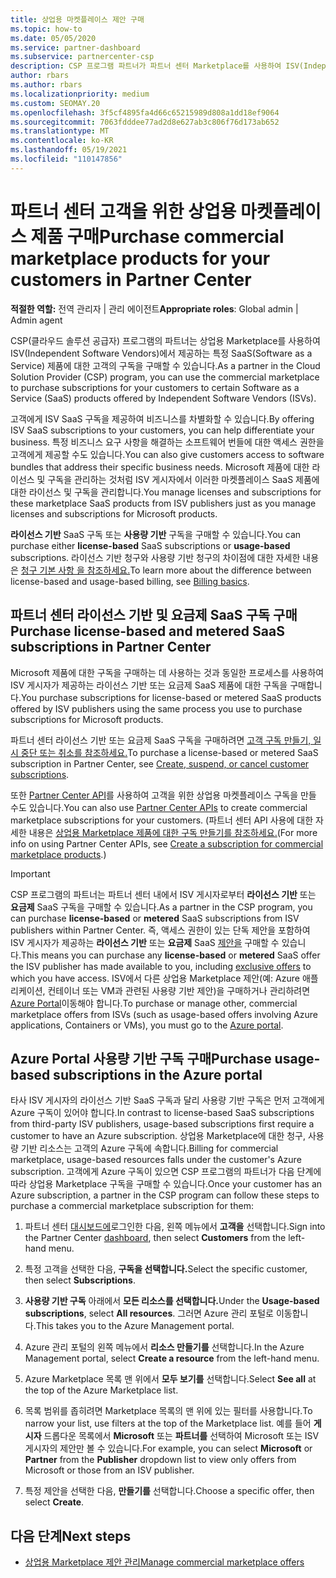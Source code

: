 ```yaml
---
title: 상업용 마켓플레이스 제안 구매
ms.topic: how-to
ms.date: 05/05/2020
ms.service: partner-dashboard
ms.subservice: partnercenter-csp
description: CSP 프로그램 파트너가 파트너 센터 Marketplace를 사용하여 ISV(Independent Software Vendor)에서 고객이 SaaS를 구매하는 방법을 알아봅니다.
author: rbars
ms.author: rbars
ms.localizationpriority: medium
ms.custom: SEOMAY.20
ms.openlocfilehash: 3f5cf4895fa4d66c65215989d808a1dd18ef9064
ms.sourcegitcommit: 7063fdddee77ad2d8e627ab3c806f76d173ab652
ms.translationtype: MT
ms.contentlocale: ko-KR
ms.lasthandoff: 05/19/2021
ms.locfileid: "110147856"
---
```

# <a name="purchase-commercial-marketplace-products-for-your-customers-in-partner-center"></a><span data-ttu-id="70228-103">파트너 센터 고객을 위한 상업용 마켓플레이스 제품 구매</span><span class="sxs-lookup"><span data-stu-id="70228-103">Purchase commercial marketplace products for your customers in Partner Center</span></span>


<span data-ttu-id="70228-104">**적절한 역할:** 전역 관리자 | 관리 에이전트</span><span class="sxs-lookup"><span data-stu-id="70228-104">**Appropriate roles**: Global admin | Admin agent</span></span>

<span data-ttu-id="70228-105">CSP(클라우드 솔루션 공급자) 프로그램의 파트너는 상업용 Marketplace를 사용하여 ISV(Independent Software Vendors)에서 제공하는 특정 SaaS(Software as a Service) 제품에 대한 고객의 구독을 구매할 수 있습니다.</span><span class="sxs-lookup"><span data-stu-id="70228-105">As a partner in the Cloud Solution Provider (CSP) program, you can use the commercial marketplace to purchase subscriptions for your customers to certain Software as a Service (SaaS) products offered by Independent Software Vendors (ISVs).</span></span>

<span data-ttu-id="70228-106">고객에게 ISV SaaS 구독을 제공하여 비즈니스를 차별화할 수 있습니다.</span><span class="sxs-lookup"><span data-stu-id="70228-106">By offering ISV SaaS subscriptions to your customers, you can help differentiate your business.</span></span> <span data-ttu-id="70228-107">특정 비즈니스 요구 사항을 해결하는 소프트웨어 번들에 대한 액세스 권한을 고객에게 제공할 수도 있습니다.</span><span class="sxs-lookup"><span data-stu-id="70228-107">You can also give customers access to software bundles that address their specific business needs.</span></span> <span data-ttu-id="70228-108">Microsoft 제품에 대한 라이선스 및 구독을 관리하는 것처럼 ISV 게시자에서 이러한 마켓플레이스 SaaS 제품에 대한 라이선스 및 구독을 관리합니다.</span><span class="sxs-lookup"><span data-stu-id="70228-108">You manage licenses and subscriptions for these marketplace SaaS products from ISV publishers just as you manage licenses and subscriptions for Microsoft products.</span></span>

<span data-ttu-id="70228-109">**라이선스 기반** SaaS 구독 또는 **사용량 기반** 구독을 구매할 수 있습니다.</span><span class="sxs-lookup"><span data-stu-id="70228-109">You can purchase either **license-based** SaaS subscriptions or **usage-based** subscriptions.</span></span> <span data-ttu-id="70228-110">라이선스 기반 청구와 사용량 기반 청구의 차이점에 대한 자세한 내용은 [청구 기본 사항 을 참조하세요.](billing-basics.md)</span><span class="sxs-lookup"><span data-stu-id="70228-110">To learn more about the difference between license-based and usage-based billing, see [Billing basics](billing-basics.md).</span></span>

## <a name="purchase-license-based-and-metered-saas-subscriptions-in-partner-center"></a><span data-ttu-id="70228-111">파트너 센터 라이선스 기반 및 요금제 SaaS 구독 구매</span><span class="sxs-lookup"><span data-stu-id="70228-111">Purchase license-based and metered SaaS subscriptions in Partner Center</span></span>

<span data-ttu-id="70228-112">Microsoft 제품에 대한 구독을 구매하는 데 사용하는 것과 동일한 프로세스를 사용하여 ISV 게시자가 제공하는 라이선스 기반 또는 요금제 SaaS 제품에 대한 구독을 구매합니다.</span><span class="sxs-lookup"><span data-stu-id="70228-112">You purchase subscriptions for license-based or metered SaaS products offered by ISV publishers using the same process you use to purchase subscriptions for Microsoft products.</span></span>

<span data-ttu-id="70228-113">파트너 센터 라이선스 기반 또는 요금제 SaaS 구독을 구매하려면 [고객 구독 만들기, 일시 중단 또는 취소를 참조하세요.](create-a-new-subscription.md#create-a-new-subscription)</span><span class="sxs-lookup"><span data-stu-id="70228-113">To purchase a license-based or metered SaaS subscription in Partner Center, see [Create, suspend, or cancel customer subscriptions](create-a-new-subscription.md#create-a-new-subscription).</span></span>

<span data-ttu-id="70228-114">또한 [Partner Center API](/partner-center/develop/)를 사용하여 고객을 위한 상업용 마켓플레이스 구독을 만들 수도 있습니다.</span><span class="sxs-lookup"><span data-stu-id="70228-114">You can also use [Partner Center APIs](/partner-center/develop/) to create commercial marketplace subscriptions for your customers.</span></span> <span data-ttu-id="70228-115">(파트너 센터 API 사용에 대한 자세한 내용은 [상업용 Marketplace 제품에 대한 구독 만들기를 참조하세요.](/partner-center/develop/create-subscription-azure-marketplace-products)</span><span class="sxs-lookup"><span data-stu-id="70228-115">(For more info on using Partner Center APIs, see [Create a subscription for commercial marketplace products](/partner-center/develop/create-subscription-azure-marketplace-products).)</span></span>

>[!IMPORTANT]
> <span data-ttu-id="70228-116">CSP 프로그램의 파트너는 파트너 센터 내에서 ISV 게시자로부터 **라이선스 기반** 또는 **요금제** SaaS 구독을 구매할 수 있습니다.</span><span class="sxs-lookup"><span data-stu-id="70228-116">As a partner in the CSP program, you can purchase **license-based** or **metered** SaaS subscriptions from ISV publishers within Partner Center.</span></span> <span data-ttu-id="70228-117">즉, 액세스 권한이 있는 단독 제안을 포함하여 ISV 게시자가 제공하는 **라이선스 기반** 또는 **요금제** SaaS [제안을](csp-commercial-marketplace-discover.md#learn-about-marketplace-exclusive-offers) 구매할 수 있습니다.</span><span class="sxs-lookup"><span data-stu-id="70228-117">This means you can purchase any **license-based** or **metered** SaaS offer the ISV publisher has made available to you, including [exclusive offers](csp-commercial-marketplace-discover.md#learn-about-marketplace-exclusive-offers) to which you have access.</span></span> <span data-ttu-id="70228-118">ISV에서 다른 상업용 Marketplace 제안(예: Azure 애플리케이션, 컨테이너 또는 VM과 관련된 사용량 기반 제안)을 구매하거나 관리하려면 [Azure Portal](https://portal.azure.com/)이동해야 합니다.</span><span class="sxs-lookup"><span data-stu-id="70228-118">To purchase or manage other, commercial marketplace offers from ISVs (such as usage-based offers involving Azure applications, Containers or VMs), you must go to the [Azure portal](https://portal.azure.com/).</span></span>

## <a name="purchase-usage-based-subscriptions-in-the-azure-portal"></a><span data-ttu-id="70228-119">Azure Portal 사용량 기반 구독 구매</span><span class="sxs-lookup"><span data-stu-id="70228-119">Purchase usage-based subscriptions in the Azure portal</span></span>

<span data-ttu-id="70228-120">타사 ISV 게시자의 라이선스 기반 SaaS 구독과 달리 사용량 기반 구독은 먼저 고객에게 Azure 구독이 있어야 합니다.</span><span class="sxs-lookup"><span data-stu-id="70228-120">In contrast to license-based SaaS subscriptions from third-party ISV publishers, usage-based subscriptions first require a customer to have an Azure subscription.</span></span> <span data-ttu-id="70228-121">상업용 Marketplace에 대한 청구, 사용량 기반 리소스는 고객의 Azure 구독에 속합니다.</span><span class="sxs-lookup"><span data-stu-id="70228-121">Billing for commercial marketplace, usage-based resources falls under the customer's Azure subscription.</span></span> <span data-ttu-id="70228-122">고객에게 Azure 구독이 있으면 CSP 프로그램의 파트너가 다음 단계에 따라 상업용 Marketplace 구독을 구매할 수 있습니다.</span><span class="sxs-lookup"><span data-stu-id="70228-122">Once your customer has an Azure subscription, a partner in the CSP program can follow these steps to purchase a commercial marketplace subscription for them:</span></span>

1. <span data-ttu-id="70228-123">파트너 센터 [대시보드에](https://partner.microsoft.com/dashboard)로그인한 다음, 왼쪽 메뉴에서 **고객을** 선택합니다.</span><span class="sxs-lookup"><span data-stu-id="70228-123">Sign into the Partner Center [dashboard](https://partner.microsoft.com/dashboard), then select **Customers** from the left-hand menu.</span></span>

2. <span data-ttu-id="70228-124">특정 고객을 선택한 다음, **구독을 선택합니다.**</span><span class="sxs-lookup"><span data-stu-id="70228-124">Select the specific customer, then select **Subscriptions**.</span></span>  

3. <span data-ttu-id="70228-125">**사용량 기반 구독** 아래에서 **모든 리소스를 선택합니다.**</span><span class="sxs-lookup"><span data-stu-id="70228-125">Under the **Usage-based subscriptions**, select **All resources**.</span></span> <span data-ttu-id="70228-126">그러면 Azure 관리 포털로 이동합니다.</span><span class="sxs-lookup"><span data-stu-id="70228-126">This takes you to the Azure Management portal.</span></span>

4. <span data-ttu-id="70228-127">Azure 관리 포털의 왼쪽 메뉴에서 **리소스 만들기를** 선택합니다.</span><span class="sxs-lookup"><span data-stu-id="70228-127">In the Azure Management portal, select **Create a resource** from the left-hand menu.</span></span>

5. <span data-ttu-id="70228-128">Azure Marketplace 목록 맨 위에서 **모두 보기를** 선택합니다.</span><span class="sxs-lookup"><span data-stu-id="70228-128">Select **See all** at the top of the Azure Marketplace list.</span></span>

6. <span data-ttu-id="70228-129">목록 범위를 좁히려면 Marketplace 목록의 맨 위에 있는 필터를 사용합니다.</span><span class="sxs-lookup"><span data-stu-id="70228-129">To narrow your list, use filters at the top of the Marketplace list.</span></span> <span data-ttu-id="70228-130">예를 들어 **게시자** 드롭다운 목록에서 **Microsoft** 또는 **파트너를** 선택하여 Microsoft 또는 ISV 게시자의 제안만 볼 수 있습니다.</span><span class="sxs-lookup"><span data-stu-id="70228-130">For example, you can select **Microsoft** or **Partner** from the **Publisher** dropdown list to view only offers from Microsoft or those from an ISV publisher.</span></span>

7. <span data-ttu-id="70228-131">특정 제안을 선택한 다음, **만들기를** 선택합니다.</span><span class="sxs-lookup"><span data-stu-id="70228-131">Choose a specific offer, then select **Create**.</span></span>

## <a name="next-steps"></a><span data-ttu-id="70228-132">다음 단계</span><span class="sxs-lookup"><span data-stu-id="70228-132">Next steps</span></span>

- [<span data-ttu-id="70228-133">상업용 Marketplace 제안 관리</span><span class="sxs-lookup"><span data-stu-id="70228-133">Manage commercial marketplace offers</span></span>](csp-commercial-marketplace-purchase.md)